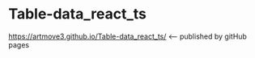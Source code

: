 ﻿# Table-data_react_ts
https://artmove3.github.io/Table-data_react_ts/ <-- published by gitHub pages
